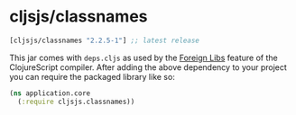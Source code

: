 # cljsjs/classnames

[](dependency)
```clojure
[cljsjs/classnames "2.2.5-1"] ;; latest release
```
[](/dependency)

This jar comes with `deps.cljs` as used by the [Foreign Libs][flibs] feature
of the ClojureScript compiler. After adding the above dependency to your project
you can require the packaged library like so:

```clojure
(ns application.core
  (:require cljsjs.classnames))
```

[flibs]: https://clojurescript.org/reference/packaging-foreign-deps
